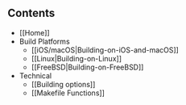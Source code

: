 ## Contents
* [[Home]]
* Build Platforms
    * [[iOS/macOS|Building-on-iOS-and-macOS]]
    * [[Linux|Building-on-Linux]]
    * [[FreeBSD|Building-on-FreeBSD]]
* Technical
    * [[Building options]]
    * [[Makefile Functions]]
